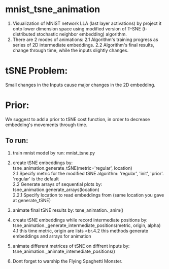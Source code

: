 # mnist_tsne_animation
1. Visualization of MNIST network LLA (last layer activations) by project it onto lower dimension space using
   modified version of T-SNE (t-distributed stochastic neighbor embedding) algorithm.
2. There are 2 modes of animations:
      2.1 Algorithm's training progress as series of 2D intermediate embeddings.
      2.2 Algorithm's final results, change through time, while the inputs slightly changes.

# tSNE Problem:
Small changes in the Inputs cause major changes in the 2D embedding.

# Prior:
We suggest to add a prior to tSNE cost function, in order to decrease embedding's movements through time.

## To run:
1. train mnist model by run: mnist_tsne.py
2. create tSNE embeddings by: tsne_animation.generate_tSNE(metric='regular', location)
   <br>2.1 Specify metric for the modified tSNE algorithm: 'regular', 'init', 'prior'. 'regular' is the default
   <br>2.2 Generate arrays of sequential plots by: tsne_animation.generate_arrays(location)
      <br><t>2.2.1 Specify location to read embeddings from (same location you gave at generate_tSNE)
3. animate final tSNE results by: tsne_animation._anim()
4. create tSNE embeddings while record intermediate positions by: tsne_animation._generate_intermediate_positions(metric, origin, alpha)
   <br>4.1 this time metric, origin are lists
   <br.4.2 this methods generate embeddings and arrays for animation
5. animate different metrices of tSNE on diffrent inputs by: tsne_animation._animate_intemediate_positions()

5. Dont forget to warship the Flying Spaghetti Monster.
